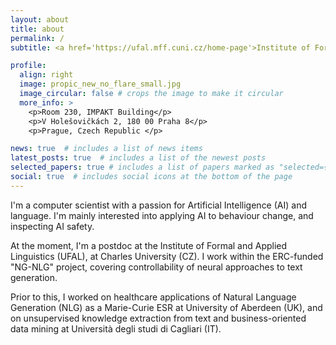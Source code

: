 ```yaml
---
layout: about
title: about
permalink: /
subtitle: <a href='https://ufal.mff.cuni.cz/home-page'>Institute of Formal and Applied Linguistics </a>.<br> Malostranské náměstí 25, 118 00 Praha, Czech Republic.

profile:
  align: right
  image: propic_new_no_flare_small.jpg
  image_circular: false # crops the image to make it circular
  more_info: >
    <p>Room 230, IMPAKT Building</p>
    <p>V Holešovičkách 2, 180 00 Praha 8</p>
    <p>Prague, Czech Republic </p>

news: true  # includes a list of news items
latest_posts: true  # includes a list of the newest posts
selected_papers: true # includes a list of papers marked as "selected={true}"
social: true  # includes social icons at the bottom of the page
---
```


I'm a computer scientist with a passion for Artificial Intelligence (AI) and language. I'm mainly interested into applying AI to behaviour change, and inspecting AI safety.

At the moment, I'm a postdoc at the Institute of Formal and Applied Linguistics (UFAL), at Charles University (CZ). I work within the ERC-funded "NG-NLG" project, covering controllability of neural approaches to text generation.

Prior to this, I worked on healthcare applications of Natural Language Generation (NLG) as a Marie-Curie ESR at University of Aberdeen (UK), and on unsupervised knowledge extraction from text and business-oriented data mining at Università degli studi di Cagliari (IT).

<!--I'm a computer scientist with a passion for AI and language. I'm mainly interested into applying AI to behaviour change, and inspecting AI safety.

Currently a postdoc at the Institute of Formal and Applied Linguistics, at Charles University (CZ). I work within the ERC-funded "NG-NLG" project, covering controllability of neural approaches to text generation.

Prior to this, I was a Marie-Curie ESR at University of Aberdeen, within the Horizon 2020 "PhilHumans" project. I worked on Natural Language Generation, focusing on tailored, persuasive communication in healthcare applied to nutrition and mental health. 

Prior to this, I completed both my B.Sc. and M.Sc. in computing science at Università degli studi di Cagliari (Italy). I worked within the OKGraph and DoUtDes funded projects.-->


<!-- Write your biography here. Tell the world about yourself. Link to your favorite [subreddit](http://reddit.com). You can put a picture in, too. The code is already in, just name your picture `prof_pic.jpg` and put it in the `img/` folder.

Put your address / P.O. box / other info right below your picture. You can also disable any of these elements by editing `profile` property of the YAML header of your `_pages/about.md`. Edit `_bibliography/papers.bib` and Jekyll will render your [publications page](/al-folio/publications/) automatically.

Link to your social media connections, too. This theme is set up to use [Font Awesome icons](http://fortawesome.github.io/Font-Awesome/) and [Academicons](https://jpswalsh.github.io/academicons/), like the ones below. Add your Facebook, Twitter, LinkedIn, Google Scholar, or just disable all of them. -->